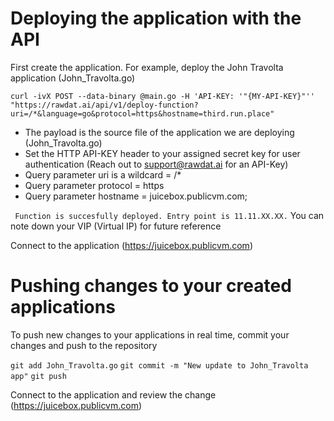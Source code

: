 <h1>Deploying the application with the API</h1>
  First create the application. For example, deploy the John Travolta application (John_Travolta.go)

 
 ``curl -ivX POST --data-binary @main.go -H 'API-KEY: '"{MY-API-KEY}"'' "https://rawdat.ai/api/v1/deploy-function?uri=/*&language=go&protocol=https&hostname=third.run.place"``

  - The payload is the source file of the application we are deploying (John_Travolta.go)
  - Set the HTTP API-KEY header to your assigned secret key for user authentication (Reach out to support@rawdat.ai for an API-Key)
  - Query parameter uri is a wildcard = /*
  - Query parameter protocol = https
  - Query parameter hostname = juicebox.publicvm.com;

`` Function is succesfully deployed. Entry point is 11.11.XX.XX.`` You can note down your VIP (Virtual IP) for future reference

Connect to the application (https://juicebox.publicvm.com)


<h1>Pushing changes to your created applications</h1>
  To push new changes to your applications in real time, commit your changes and push to the repository

  ``git add John_Travolta.go``
  ``git commit -m "New update to John_Travolta app"``
  ``git push``

  Connect to the application and review the change (https://juicebox.publicvm.com)
